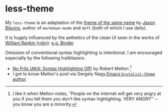 # less-theme

My `less-theme` is an adaptation of the [theme of the same name](https://jblevins.org/projects/emacs-color-themes/) by [Jason Blevins](https://jblevins.org/projects/emacs-color-themes/), author of `markdown-mode` and `deft` (both of which I use daily).

It is hugely influenced by the aethetics of the clean UI seen in the works of [William Rankin (rnkn)](https://github.com/rnkn): [e.g. Binder](https://github.com/rnkn/binder)

Omission of conventional syntax highlighting is intentional. I am encouraged especially by the following trailblazers:

- [No Frils (AKA: Syntax Highlighting
Off)](https://www.robertmelton.com/posts/syntax-highlighting-off/) by Robert Melton [^1] 
- I got to know Melton's post via Gergely Nagy,[Emacs `brutalist-theme` author](https://asylum.madhouse-project.org/blog/2018/09/06/the-brutalist-path/).

[^1]: I like it when Melton notes, "People on the internet will get very angry at you if you tell them you don’t like syntax highlighting. VERY ANGRY" -- you know you are a minority. 
